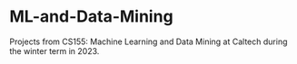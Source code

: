 # ML-and-Data-Mining
Projects from CS155: Machine Learning and Data Mining at Caltech during the winter term in 2023.
